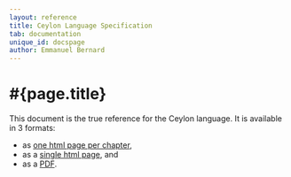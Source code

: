 ```yaml
---
layout: reference
title: Ceylon Language Specification 
tab: documentation
unique_id: docspage
author: Emmanuel Bernard
---
```


# #{page.title}

This document is the true reference for the Ceylon language.
It is available in 3 formats:

- as [one html page per chapter](html/),
- as a [single html page](html_single), and
- as a [PDF](pdf/ceylon-language-specification.pdf).